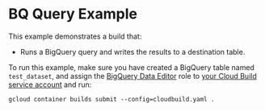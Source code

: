 # BQ Query Example

This example demonstrates a build that:

-   Runs a BigQuery query and writes the results to a destination table.

To run this example, make sure you have created a BigQuery table named
`test_dataset`, and assign the [BigQuery Data
Editor](https://cloud.google.com/bigquery/docs/access-control#permissions_and_roles)
role to [your Cloud Build service
account](https://cloud.google.com/cloud-build/docs/securing-builds/set-service-account-permissions)
and run:
```
gcloud container builds submit --config=cloudbuild.yaml .
```
